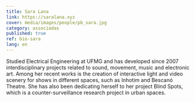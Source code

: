 ```yaml
---
title: Sara Lana
link: https://saralana.xyz
cover: media/images/people/pb_sara.jpg
category: associadas
published: true
ref: bio-sara
lang: en
---
```

Studied Electrical Engineering at UFMG and has developed since 2007 interdisciplinary projects related to sound, movement, music and electronic art. Among her recent works is the creation of interactive light and video scenery for shows in different spaces, such as Inhotim and Bescanó Theatre. She has also been dedicating herself to her project Blind Spots, which is a counter-surveillance research project in urban spaces.
